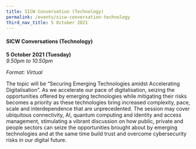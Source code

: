 ```yaml
---
title: SICW Conversation (Technology)
permalink: /events/sicw-conversation-technology
third_nav_title: 5 October 2021
---
```

#### **SICW Conversations (Technology)**

**5 October 2021 (Tuesday)**  
*9.50pm to 10.50pm*

*Format: Virtual*

The topic will be “Securing Emerging Technologies amidst Accelerating Digitalisation”. As we accelerate our pace of digitalisation, seizing the opportunities offered by emerging technologies while mitigating their risks becomes a priority as these technologies bring increased complexity, pace, scale and interdependence that are unprecedented.  The session may cover ubiquitous connectivity, AI, quantum computing and identity and access management, stimulating a vibrant discussion on how public, private and people sectors can seize the opportunities brought about by emerging technologies and at the same time build trust and overcome cybersecurity risks in our digital future.
